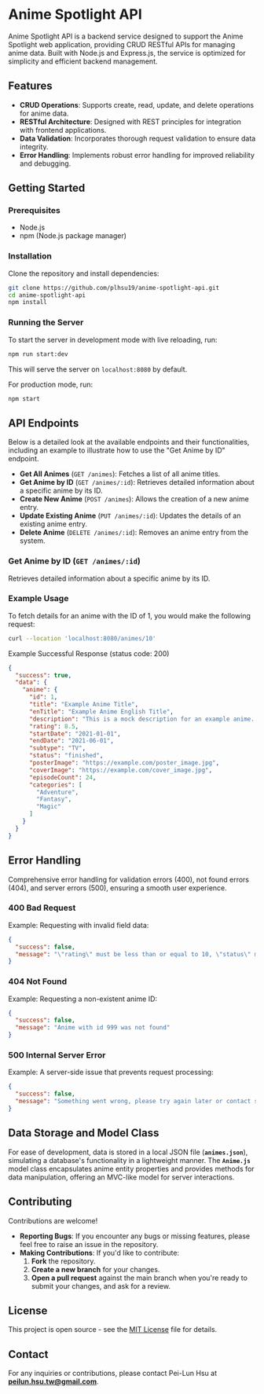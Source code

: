 # Anime Spotlight API

Anime Spotlight API is a backend service designed to support the Anime Spotlight web application, providing CRUD RESTful APIs for managing anime data. Built with Node.js and Express.js, the service is optimized for simplicity and efficient backend management. 

## Features

- **CRUD Operations**: Supports create, read, update, and delete operations for anime data.
- **RESTful Architecture**: Designed with REST principles for integration with frontend applications.
- **Data Validation**: Incorporates thorough request validation to ensure data integrity.
- **Error Handling**: Implements robust error handling for improved reliability and debugging.

## Getting Started

### Prerequisites

- Node.js
- npm (Node.js package manager)

### Installation

Clone the repository and install dependencies:

```bash
git clone https://github.com/plhsu19/anime-spotlight-api.git
cd anime-spotlight-api
npm install
```

### Running the Server

To start the server in development mode with live reloading, run:

```bash
npm run start:dev
```

This will serve the server on `localhost:8080` by default.

For production mode, run:

```bash
npm start
```

## API Endpoints

Below is a detailed look at the available endpoints and their functionalities, including an example to illustrate how to use the "Get Anime by ID" endpoint.

- **Get All Animes** (`GET /animes`): Fetches a list of all anime titles.
- **Get Anime by ID** (`GET /animes/:id`): Retrieves detailed information about a specific anime by its ID.
- **Create New Anime** (`POST /animes`): Allows the creation of a new anime entry.
- **Update Existing Anime** (`PUT /animes/:id`): Updates the details of an existing anime entry.
- **Delete Anime** (`DELETE /animes/:id`): Removes an anime entry from the system.

### Get Anime by ID (`GET /animes/:id`)

Retrieves detailed information about a specific anime by its ID.

### Example Usage

To fetch details for an anime with the ID of 1, you would make the following request:

```bash
curl --location 'localhost:8080/animes/10'
```

Example Successful Response (status code: 200)

```json
{
  "success": true,
  "data": {
    "anime": {
      "id": 1,
      "title": "Example Anime Title",
      "enTitle": "Example Anime English Title",
      "description": "This is a mock description for an example anime. It includes plot points, character development, and thematic elements that captivate the audience.",
      "rating": 8.5,
      "startDate": "2021-01-01",
      "endDate": "2021-06-01",
      "subtype": "TV",
      "status": "finished",
      "posterImage": "https://example.com/poster_image.jpg",
      "coverImage": "https://example.com/cover_image.jpg",
      "episodeCount": 24,
      "categories": [
        "Adventure",
        "Fantasy",
        "Magic"
      ]
    }
  }
}
```

## Error Handling

Comprehensive error handling for validation errors (400), not found errors (404), and server errors (500), ensuring a smooth user experience.

### 400 Bad Request

Example: Requesting with invalid field data:

```json
{
  "success": false,
  "message": "\"rating\" must be less than or equal to 10, \"status\" must be one of [current, finished, upcoming]"
}
```

### 404 Not Found

Example: Requesting a non-existent anime ID:

```json
{
  "success": false,
  "message": "Anime with id 999 was not found"
}
```

### 500 Internal Server Error

Example: A server-side issue that prevents request processing:

```json
{
  "success": false,
  "message": "Something went wrong, please try again later or contact support."
}
```

## **Data Storage and Model Class**

For ease of development, data is stored in a local JSON file (**`animes.json`**), simulating a database's functionality in a lightweight manner. The **`Anime.js`** model class encapsulates anime entity properties and provides methods for data manipulation, offering an MVC-like model for server interactions.

## Contributing

Contributions are welcome!

- **Reporting Bugs**: If you encounter any bugs or missing features, please feel free to raise an issue in the repository.
- **Making Contributions**:  If you'd like to contribute:
    1. **Fork** the repository.
    2. **Create a new branch** for your changes.
    3. **Open a pull request** against the main branch when you're ready to submit your changes, and ask for a review.

## License

This project is open source - see the [MIT License](LICENSE) file for details.

## Contact

For any inquiries or contributions, please contact Pei-Lun Hsu at **peilun.hsu.tw@gmail.com**.